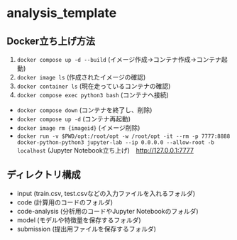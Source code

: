 # analysis_template

## Docker立ち上げ方法

1. `docker compose up -d --build` (イメージ作成→コンテナ作成→コンテナ起動)
2. `docker image ls` (作成されたイメージの確認)
3. `docker container ls` (現在走っているコンテナの確認)
4. `docker compose exec python3 bash` (コンテナへ接続)

- `docker compose down` (コンテナを終了し、削除)
- `docker compose up -d` (コンテナ再起動)
- `docker image rm {imageid}` (イメージ削除)
- `docker run -v $PWD/opt:/root/opt -w /root/opt -it --rm -p 7777:8888 docker-python-python3 jupyter-lab --ip 0.0.0.0 --allow-root -b localhost` (Jupyter Notebook立ち上げ)　<http://127.0.0.1:7777>

## ディレクトリ構成

- input (train.csv, test.csvなどの入力ファイルを入れるフォルダ)
- code (計算用のコードのフォルダ)
- code-analysis (分析用のコードやJupyter Notebookのフォルダ)
- model (モデルや特徴量を保存するフォルダ)
- submission (提出用ファイルを保存するフォルダ)
